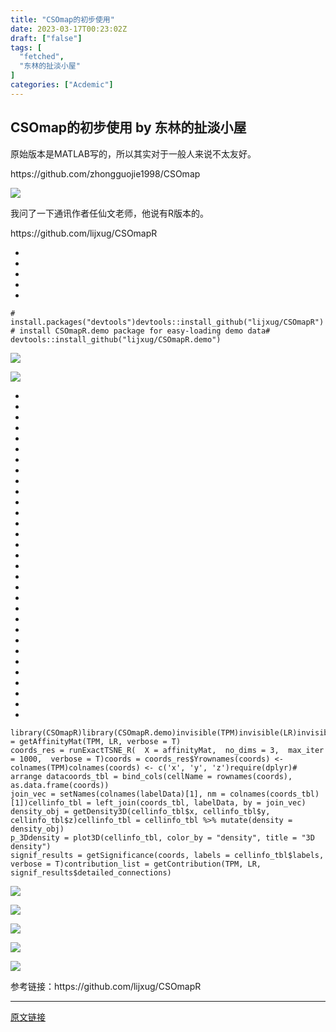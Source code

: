 ```yaml
---
title: "CSOmap的初步使用"
date: 2023-03-17T00:23:02Z
draft: ["false"]
tags: [
  "fetched",
  "东林的扯淡小屋"
]
categories: ["Acdemic"]
---
```

CSOmap的初步使用 by 东林的扯淡小屋
------
<div><p>原始版本是MATLAB写的，所以其实对于一般人来说不太友好。<br></p><p>https://github.com/zhongguojie1998/CSOmap</p><p><img data-galleryid="" data-ratio="0.5675925925925925" data-s="300,640" data-type="png" data-w="1080" data-src="https://mmbiz.qpic.cn/mmbiz_png/kZ1wdgAscBrTKDVNBEiaoqZyP0icwKG7a0wIicicjsx6xNONW5PS9o73kavYmb7elgGiaibQT3ib6ysljUIvMPFM6iaP1Q/640?wx_fmt=png" src="https://mmbiz.qpic.cn/mmbiz_png/kZ1wdgAscBrTKDVNBEiaoqZyP0icwKG7a0wIicicjsx6xNONW5PS9o73kavYmb7elgGiaibQT3ib6ysljUIvMPFM6iaP1Q/640?wx_fmt=png"></p><p>我问了一下通讯作者任仙文老师，他说有R版本的。<br></p><p>https://github.com/lijxug/CSOmapR</p><section><ul><li><li><li><li><li></ul><pre data-lang="cpp"><code><span><span># install.packages(<span>"devtools"</span>)</span></span></code><code><span>devtools::install_github(<span>"lijxug/CSOmapR"</span>)</span></code><code><span><br></span></code><code><span><span># install CSOmapR.demo package for easy-loading demo data</span></span></code><code><span><span># devtools::install_github(<span>"lijxug/CSOmapR.demo"</span>)</span></span></code></pre></section><p><img data-galleryid="" data-ratio="0.2462962962962963" data-s="300,640" data-type="png" data-w="1080" data-src="https://mmbiz.qpic.cn/mmbiz_png/kZ1wdgAscBrTKDVNBEiaoqZyP0icwKG7a0yG7wtrmdxZIaR8wTEOLyFG05yOeDgyMlFaV6FHicfKAgGGzPqAjicMkA/640?wx_fmt=png" src="https://mmbiz.qpic.cn/mmbiz_png/kZ1wdgAscBrTKDVNBEiaoqZyP0icwKG7a0yG7wtrmdxZIaR8wTEOLyFG05yOeDgyMlFaV6FHicfKAgGGzPqAjicMkA/640?wx_fmt=png"></p><p><img data-galleryid="" data-ratio="0.7648148148148148" data-s="300,640" data-type="png" data-w="1080" data-src="https://mmbiz.qpic.cn/mmbiz_png/kZ1wdgAscBrTKDVNBEiaoqZyP0icwKG7a0nuNQg3LEd7E8ibGwTCF8zdcR3pEAbCpslicGMmtrbiasMicLzAAHg7ljhQ/640?wx_fmt=png" src="https://mmbiz.qpic.cn/mmbiz_png/kZ1wdgAscBrTKDVNBEiaoqZyP0icwKG7a0nuNQg3LEd7E8ibGwTCF8zdcR3pEAbCpslicGMmtrbiasMicLzAAHg7ljhQ/640?wx_fmt=png"></p><section><ul><li><li><li><li><li><li><li><li><li><li><li><li><li><li><li><li><li><li><li><li><li><li><li><li><li><li><li><li><li><li><li></ul><pre data-lang="css"><code><span><span>library</span>(<span>CSOmapR</span>)</span></code><code><span><span>library</span>(<span>CSOmapR</span><span>.demo</span>)</span></code><code><span><span>invisible</span>(<span>TPM</span>)</span></code><code><span><span>invisible</span>(<span>LR</span>)</span></code><code><span><span>invisible</span>(<span>labelData</span>)</span></code><code><span><span>affinityMat</span> = <span>getAffinityMat</span>(<span>TPM</span>, <span>LR</span>, <span>verbose</span> = <span>T</span>)</span></code><code><span><br></span></code><code><span><span>coords_res</span> = <span>runExactTSNE_R</span>(</span></code><code><span>  <span>X</span> = <span>affinityMat</span>,</span></code><code><span>  <span>no_dims</span> = 3,</span></code><code><span>  <span>max_iter</span> = 1000,</span></code><code><span>  <span>verbose</span> = <span>T</span></span></code><code><span>)</span></code><code><span><span>coords</span> = <span>coords_res</span>$<span>Y</span></span></code><code><span><span>rownames</span>(<span>coords</span>) &lt;<span>-</span> <span>colnames</span>(<span>TPM</span>)</span></code><code><span><span>colnames</span>(<span>coords</span>) &lt;<span>-</span> <span>c</span>('<span>x</span>', '<span>y</span>', '<span>z</span>')</span></code><code><span><span>require</span>(<span>dplyr</span>)</span></code><code><span># <span>arrange</span> <span>data</span></span></code><code><span><span>coords_tbl</span> = <span>bind_cols</span>(<span>cellName</span> = <span>rownames</span>(<span>coords</span>), <span>as</span><span>.data</span><span>.frame</span>(<span>coords</span>))</span></code><code><span><br></span></code><code><span><span>join_vec</span> = <span>setNames</span>(<span>colnames</span>(<span>labelData</span>)<span>[1]</span>, <span>nm</span> = <span>colnames</span>(<span>coords_tbl</span>)<span>[1]</span>)</span></code><code><span><span>cellinfo_tbl</span> = <span>left_join</span>(<span>coords_tbl</span>, <span>labelData</span>, <span>by</span> = <span>join_vec</span>)</span></code><code><span><br></span></code><code><span><span>density_obj</span> = <span>getDensity3D</span>(<span>cellinfo_tbl</span>$<span>x</span>, <span>cellinfo_tbl</span>$<span>y</span>, <span>cellinfo_tbl</span>$<span>z</span>)</span></code><code><span><span>cellinfo_tbl</span> = <span>cellinfo_tbl</span> %&gt;% <span>mutate</span>(<span>density</span> = <span>density_obj</span>)</span></code><code><span><br></span></code><code><span><span>p_3Ddensity</span> = <span>plot3D</span>(<span>cellinfo_tbl</span>, <span>color_by</span> = "<span>density</span>", <span>title</span> = "3<span>D</span> <span>density</span>")</span></code><code><span><br></span></code><code><span><span>signif_results</span> = <span>getSignificance</span>(<span>coords</span>, <span>labels</span> = <span>cellinfo_tbl</span>$<span>labels</span>, <span>verbose</span> = <span>T</span>)</span></code><code><span><span>contribution_list</span> = <span>getContribution</span>(<span>TPM</span>, <span>LR</span>, <span>signif_results</span>$<span>detailed_connections</span>)</span></code><code><span><br></span></code></pre></section><p><img data-galleryid="" data-ratio="0.7018518518518518" data-s="300,640" data-type="png" data-w="1080" data-src="https://mmbiz.qpic.cn/mmbiz_png/kZ1wdgAscBrTKDVNBEiaoqZyP0icwKG7a0Vuo0yTmW4EibrOCWnjlyrTJjzv9DNzJ4tsrC3YhpRMMAIL0nEqqpDhQ/640?wx_fmt=png" src="https://mmbiz.qpic.cn/mmbiz_png/kZ1wdgAscBrTKDVNBEiaoqZyP0icwKG7a0Vuo0yTmW4EibrOCWnjlyrTJjzv9DNzJ4tsrC3YhpRMMAIL0nEqqpDhQ/640?wx_fmt=png"></p><p><img data-galleryid="" data-ratio="0.7768518518518519" data-s="300,640" data-type="png" data-w="1080" data-src="https://mmbiz.qpic.cn/mmbiz_png/kZ1wdgAscBrTKDVNBEiaoqZyP0icwKG7a0btrib6mxnYfUibsK6W9uKWAK2m4b3S18TIam4VrzAXdjwCEWaXhIFBicQ/640?wx_fmt=png" src="https://mmbiz.qpic.cn/mmbiz_png/kZ1wdgAscBrTKDVNBEiaoqZyP0icwKG7a0btrib6mxnYfUibsK6W9uKWAK2m4b3S18TIam4VrzAXdjwCEWaXhIFBicQ/640?wx_fmt=png"></p><p><img data-galleryid="" data-ratio="1.3102981029810299" data-s="300,640" data-type="png" data-w="738" data-src="https://mmbiz.qpic.cn/mmbiz_png/kZ1wdgAscBpXBukWPvjhgwqzbzqRYrXZlleAJ3AkbibynA0ybE0a56wcfKHV9uRoOiaBGGClvzTjsDuwyoVEzM6w/640?wx_fmt=png" src="https://mmbiz.qpic.cn/mmbiz_png/kZ1wdgAscBpXBukWPvjhgwqzbzqRYrXZlleAJ3AkbibynA0ybE0a56wcfKHV9uRoOiaBGGClvzTjsDuwyoVEzM6w/640?wx_fmt=png"></p><p><img data-galleryid="" data-ratio="0.721327967806841" data-s="300,640" data-type="png" data-w="994" data-src="https://mmbiz.qpic.cn/mmbiz_png/kZ1wdgAscBpXBukWPvjhgwqzbzqRYrXZicKU56LQ5pCyTtqiary8fUM8RESufhqqlR5L0eKeib8slSkUHa8xQBzsA/640?wx_fmt=png" src="https://mmbiz.qpic.cn/mmbiz_png/kZ1wdgAscBpXBukWPvjhgwqzbzqRYrXZicKU56LQ5pCyTtqiary8fUM8RESufhqqlR5L0eKeib8slSkUHa8xQBzsA/640?wx_fmt=png"></p><p><img data-galleryid="" data-ratio="0.7814814814814814" data-s="300,640" data-type="png" data-w="1080" data-src="https://mmbiz.qpic.cn/mmbiz_png/kZ1wdgAscBpXBukWPvjhgwqzbzqRYrXZvNU4r7V3vtvicqRm23SxUicibJtGdtHJOmXvRNb1CY1FCqsLXZrjQWNFQ/640?wx_fmt=png" src="https://mmbiz.qpic.cn/mmbiz_png/kZ1wdgAscBpXBukWPvjhgwqzbzqRYrXZvNU4r7V3vtvicqRm23SxUicibJtGdtHJOmXvRNb1CY1FCqsLXZrjQWNFQ/640?wx_fmt=png"></p><p>参考链接：https://github.com/lijxug/CSOmapR</p><p><mp-style-type data-value="3"></mp-style-type></p></div>  
<hr>
<a href="https://mp.weixin.qq.com/s/cZuosUQxyx4Lz1QGolVZ-A",target="_blank" rel="noopener noreferrer">原文链接</a>
